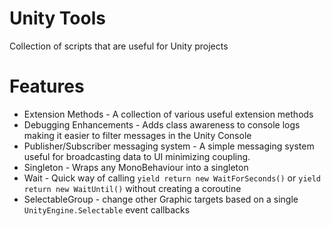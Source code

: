 # Unity Tools

Collection of scripts that are useful for Unity projects

# Features
- Extension Methods - A collection of various useful extension methods
- Debugging Enhancements - Adds class awareness to console logs making it easier to filter messages in the Unity Console
- Publisher/Subscriber messaging system - A simple messaging system useful for broadcasting data to UI minimizing coupling.
- Singleton - Wraps any MonoBehaviour into a singleton
- Wait - Quick way of calling `yield return new WaitForSeconds()` or `yield return new WaitUntil()` without creating a coroutine
- SelectableGroup - change other Graphic targets based on a single `UnityEngine.Selectable` event callbacks